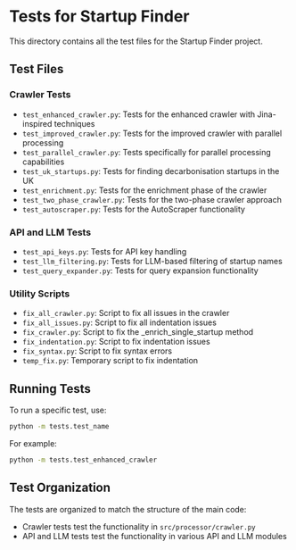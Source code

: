 # Tests for Startup Finder

This directory contains all the test files for the Startup Finder project.

## Test Files

### Crawler Tests
- `test_enhanced_crawler.py`: Tests for the enhanced crawler with Jina-inspired techniques
- `test_improved_crawler.py`: Tests for the improved crawler with parallel processing
- `test_parallel_crawler.py`: Tests specifically for parallel processing capabilities
- `test_uk_startups.py`: Tests for finding decarbonisation startups in the UK
- `test_enrichment.py`: Tests for the enrichment phase of the crawler
- `test_two_phase_crawler.py`: Tests for the two-phase crawler approach
- `test_autoscraper.py`: Tests for the AutoScraper functionality

### API and LLM Tests
- `test_api_keys.py`: Tests for API key handling
- `test_llm_filtering.py`: Tests for LLM-based filtering of startup names
- `test_query_expander.py`: Tests for query expansion functionality

### Utility Scripts
- `fix_all_crawler.py`: Script to fix all issues in the crawler
- `fix_all_issues.py`: Script to fix all indentation issues
- `fix_crawler.py`: Script to fix the _enrich_single_startup method
- `fix_indentation.py`: Script to fix indentation issues
- `fix_syntax.py`: Script to fix syntax errors
- `temp_fix.py`: Temporary script to fix indentation

## Running Tests

To run a specific test, use:

```bash
python -m tests.test_name
```

For example:

```bash
python -m tests.test_enhanced_crawler
```

## Test Organization

The tests are organized to match the structure of the main code:
- Crawler tests test the functionality in `src/processor/crawler.py`
- API and LLM tests test the functionality in various API and LLM modules
